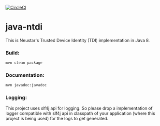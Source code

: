 [![CircleCI](https://circleci.com/gh/Neustar-TDI/java-ntdi.svg?style=svg&circle-token=8df38531e4dfff635375fd651a9bda1a8948362c)](https://circleci.com/gh/Neustar-TDI/java-ntdi)

# java-ntdi

This is Neustar's Trusted Device Identity (TDI) implementation in Java 8.


### Build:
```bash
mvn clean package
```

### Documentation:
```bash
mvn javadoc:javadoc
```

### Logging:
This project uses slf4j api for logging. So please drop a implementation of logger compatible with slf4j api in classpath of your application (where this project is being used) for the logs to get generated.
